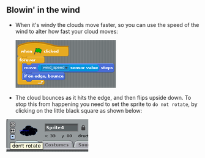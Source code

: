 ## Blowin' in the wind

-  When it's windy the clouds move faster, so you can use the speed of the wind to alter how fast your cloud moves:

    ![](images/screen18.png)

-  The cloud bounces as it hits the edge, and then flips upside down. To stop this from happening you need to set the sprite to `do not rotate`, by clicking on the little black square as shown below:

![](images/screen19.png)


